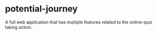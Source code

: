 # potential-journey
A full web application that has multiple features related to the online-quiz taking action.
